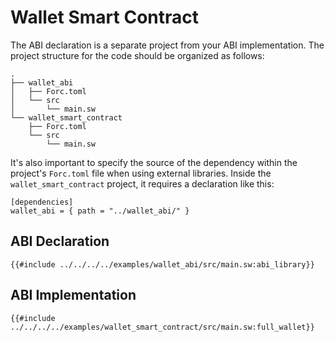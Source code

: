 # Wallet Smart Contract

The ABI declaration is a separate project from your ABI implementation. The project structure for the code should be organized as follows:

```
.
├── wallet_abi
│   ├── Forc.toml
│   └── src
│       └── main.sw
└── wallet_smart_contract
    ├── Forc.toml
    └── src
        └── main.sw
```

It's also important to specify the source of the dependency within the project's `Forc.toml` file when using external libraries. Inside the `wallet_smart_contract` project, it requires a declaration like this:

```
[dependencies]
wallet_abi = { path = "../wallet_abi/" }
```

## ABI Declaration

```sway
{{#include ../../../../examples/wallet_abi/src/main.sw:abi_library}}
```

## ABI Implementation

```sway
{{#include ../../../../examples/wallet_smart_contract/src/main.sw:full_wallet}}
```

